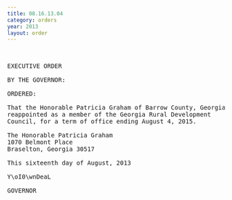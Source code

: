 ```yaml
---
title: 08.16.13.04
category: orders
year: 2013
layout: order
---
```


<pre> 

EXECUTIVE ORDER

BY THE GOVERNOR:

ORDERED:

That the Honorable Patricia Graham of Barrow County, Georgia, is
reappointed as a member of the Georgia Rural Development
Council, for a term of office ending August 4, 2015.

The Honorable Patricia Graham
1070 Belmont Place
Braselton, Georgia 30517

This sixteenth day of August, 2013

Y\oI0\wnDeaL

GOVERNOR

</pre>
